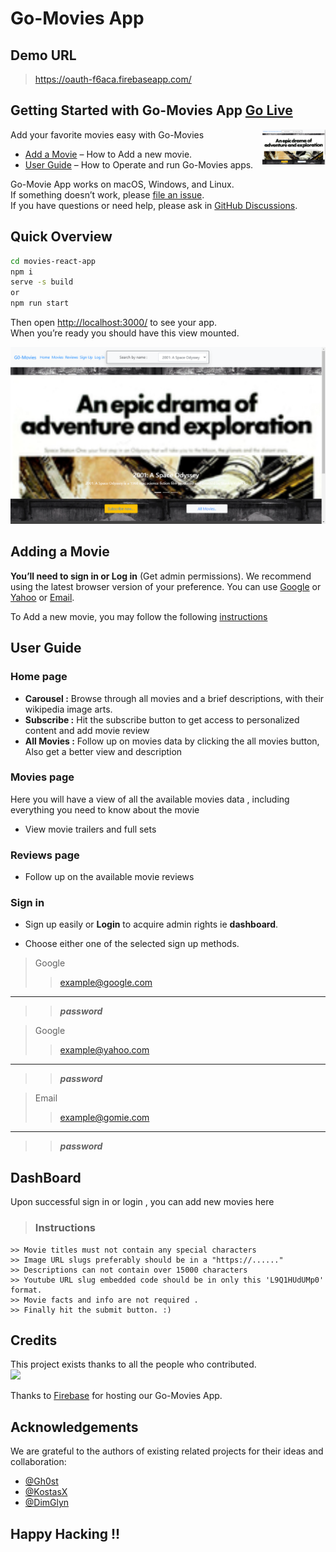 # Go-Movies App

## Demo URL
 > https://oauth-f6aca.firebaseapp.com/

## Getting Started with Go-Movies App [Go Live](https://oauth-f6aca.firebaseapp.com/)
 
<img alt="Logo" align="right" src="./src/assets/images/Screenshot%20(12).png" width="20%" />

Add your favorite movies easy with Go-Movies

- [Add a Movie](#adding-a-movie) – How to Add a new movie.
- [User Guide](#user-guide) – How to Operate and run Go-Movies apps.

Go-Movie App works on macOS, Windows, and Linux.<br>
If something doesn’t work, please [file an issue](https://github.com/safeplace12345/Movies-react-app-FP-S-H-A-/issues/new).<br>
If you have questions or need help, please ask in [GitHub Discussions](https://github.com/facebook/create-react-app/discussions).

## Quick Overview

```sh
cd movies-react-app
npm i
serve -s build 
or 
npm run start

```

Then open [http://localhost:3000/](http://localhost:3000/) to see your app.<br>
When you’re ready you should have this view mounted.

<p align='center'>
<img src='./src/assets/images/Screenshot%20(12).png' width='600' alt='npm start'>
</p>

## Adding a Movie

**You’ll need to sign in or Log in** (Get admin permissions). We recommend using the latest browser version of your preference. You can use [Google](https://accounts.google.com/signin/v2/identifier?service=accountsettings&continue=https%3A%2F%2Fmyaccount.google.com%2F%3Futm_source%3Dsign_in_no_continue%26pli%3D1&ec=GAlAwAE&flowName=GlifWebSignIn&flowEntry=AddSession)  or [Yahoo](https://login.yahoo.com/?.src=&.intl=us&.lang=en-US&.do) or [Email](http://localhost:3000/components/signUp).

To Add a new movie, you may follow the following [instructions](#dashBoard)


## User Guide

### Home page
- **Carousel :** Browse through all movies and a brief descriptions, with their wikipedia image arts.
- **Subscribe :** Hit the subscribe button to get access to personalized content and add movie review 
- **All Movies :** Follow up on movies data by clicking the all movies button, Also get a better view and description
  

### Movies page

Here you will have a view of all the available movies data ,
including everything you need to know about the movie

- View movie trailers and full sets

### Reviews page

- Follow up on the available movie reviews



### Sign in
- Sign up easily or **Login** to acquire admin rights ie **dashboard**.
  
- Choose either one of the selected sign up methods.
 > Google
  >> example@google.com
  ---
  >> ***password***

 > Google
  >> example@yahoo.com
  ---
  >> ***password***

 > Email
  >> example@gomie.com
  ---
  >> ***password***
## DashBoard

Upon successful sign in or login , you can add new movies here

> ### Instructions

    >> Movie titles must not contain any special characters 
    >> Image URL slugs preferably should be in a "https://......" 
    >> Descriptions can not contain over 15000 characters 
    >> Youtube URL slug embedded code should be in only this 'L9Q1HUdUMp0' format.
    >> Movie facts and info are not required .
    >> Finally hit the submit button. :)


## Credits

This project exists thanks to all the people who contributed.<br>
<a href="https://github.com/facebook/create-react-app/graphs/contributors"><img src="https://opencollective.com/create-react-app/contributors.svg?width=890&button=false" /></a>

Thanks to [Firebase](https://www.firebase.com/) for hosting our 
Go-Movies App.
## Acknowledgements

We are grateful to the authors of existing related projects for their ideas and collaboration:

- [@Gh0st](https://github.com/safeplace12345)
- [@KostasX](https://github.com/kostasx)
- [@DimGlyn](https://github.com/dimGlyn)

## Happy Hacking !!

